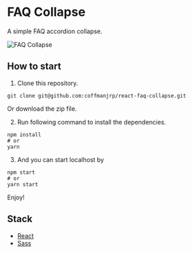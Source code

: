 # FAQ Collapse

A simple FAQ accordion collapse.

![FAQ Collapse](https://res.cloudinary.com/coffmanjrp-dev/image/upload/v1642996497/coffmanjrp.io/faq_collapse_c9a7e4d1a6.png)

## How to start

1. Clone this repository.

```
git clone git@github.com:coffmanjrp/react-faq-collapse.git
```

Or download the zip file.

2. Run following command to install the dependencies.

```
npm install
# or
yarn
```

3. And you can start localhost by

```
npm start
# or
yarn start
```

Enjoy!

## Stack

- [React](https://reactjs.org/)
- [Sass](https://sass-lang.com/)

